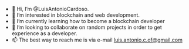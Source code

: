 - 👋 Hi, I’m @LuisAntonioCardoso.
- 👀 I’m interested in blockchain and web development.
- 🌱 I’m currently learning how to become a blockchain developer
- 💞️ I’m looking to collaborate on random projects in order to get experience as a developer.
- 📫 The best way to reach me is via e-mail luis.antonio.c.of@gmail.com

<!---
LuisAntonioCardoso/LuisAntonioCardoso is a ✨ special ✨ repository because its `README.md` (this file) appears on your GitHub profile.
You can click the Preview link to take a look at your changes.
--->
